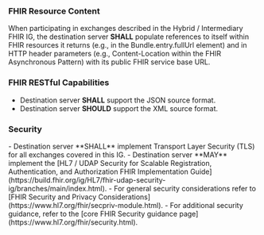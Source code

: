 ### FHIR Resource Content

When participating in exchanges described in the Hybrid / Intermediary FHIR IG, the destination server **SHALL** populate references to itself within FHIR resources it returns (e.g., in the Bundle.entry.fullUrl element) and in HTTP header parameters (e.g., Content-Location within the FHIR Asynchronous Pattern) with its public FHIR service base URL. 

<p></p>

### FHIR RESTful Capabilities

- Destination server **SHALL** support the JSON source format. 
- Destination server **SHOULD** support the XML source format. 

<p></p>

<h3>Security</h3>
- Destination server **SHALL** implement Transport Layer Security (TLS) for all exchanges covered in this IG.
- Destination server **MAY** implement the [HL7 / UDAP Security for Scalable Registration, Authentication, and Authorization FHIR Implementation Guide](https://build.fhir.org/ig/HL7/fhir-udap-security-ig/branches/main/index.html).
- For general security considerations refer to [FHIR Security and Privacy Considerations](https://www.hl7.org/fhir/secpriv-module.html). 
- For additional security guidance, refer to the [core FHIR Security guidance page](https://www.hl7.org/fhir/security.html). 

<br />

